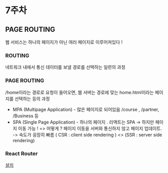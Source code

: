 # 7주차
## PAGE ROUTING
웹 서비스는 하나의 페이지가 아닌 여러 페이지로 이루어져있다 !
### ROUTING
네트워크 내에서 통신 데이터를 보낼 경로를 선택하는 일련의 과정
### PAGE ROUTING
/home이라는 경로로 요청이 들어오면, 웹 서버는 경로에 맞는 home.html이라는 페이지를 선택하는 등의 과정  
* MPA (Multipage Application) - 많은 페이지로 되어있음 /course , /partner, /Business 등
* SPA (Single Page Application) - 하나의 페이지 . 리액트는 SPA -> 하지만 페이지 이동 가능 !
  => 어떻게 ? 페이지 이동을 서버와 통신하지 않고 페이지 업데이트. -> 속도가 굉장히 빠름 ( CSR : client side rendering ) <> (SSR : server side rendering)
### React Router
[설치](https://reactrouter.com/en/main/upgrading/reach)
